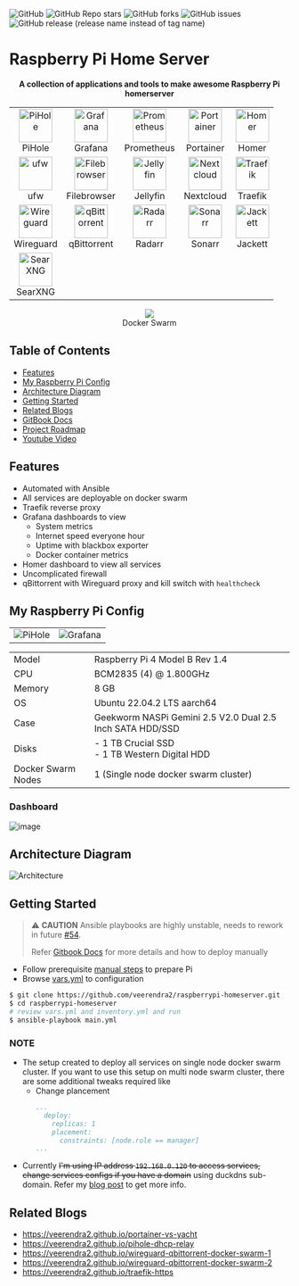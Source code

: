 ![GitHub](https://img.shields.io/github/license/veerendra2/raspberrypi-homeserver)
![GitHub Repo stars](https://img.shields.io/github/stars/veerendra2/raspberrypi-homeserver?style=plastic)
![GitHub forks](https://img.shields.io/github/forks/veerendra2/raspberrypi-homeserver?style=plastic)
![GitHub issues](https://img.shields.io/github/issues/veerendra2/raspberrypi-homeserver?style=plastic)
![GitHub release (release name instead of tag name)](https://img.shields.io/github/v/release/veerendra2/raspberrypi-homeserver?include_prereleases&style=plastic)
# Raspberry Pi Home Server
<p align="center">
<b>A collection of applications and tools to make awesome Raspberry Pi homerserver</b>
</p>

<table align="center">
<tr>
  <td>
    <center>
      <img src="https://user-images.githubusercontent.com/8393701/194064977-eca90693-1ddb-46cf-8a77-91cdf9e4bc69.png" alt="PiHole" width="60"/> <br/>PiHole
    </center>
  </td>
  <td>
    <center>
      <img src="https://user-images.githubusercontent.com/8393701/194064712-9256cf97-b353-46b7-80b6-f0eb40ab7d92.png" alt="Grafana" width="60"/> <br/> Grafana
    </center>
  </td>
  <td>
    <center>
      <img src="https://user-images.githubusercontent.com/8393701/194065021-97ddcecc-bba4-4157-b720-461e7d3735e7.png" alt="Prometheus" width="60"/> <br/> Prometheus
    </center>
  </td>
  <td>
    <center>
      <img src="https://user-images.githubusercontent.com/8393701/194064903-5644c6be-ba19-4192-9a76-35ddc78d8c4b.png" alt="Portainer" width="60"/> <br /> Portainer
    </center>
  </td>
  <td>
    <center>
      <img src="https://user-images.githubusercontent.com/8393701/194067359-05781276-1953-4b6c-a548-c3d292d49389.png" alt="Homer" width="60"/> <br /> Homer
    </center>
  </td>
</tr>
<tr>
  <td>
    <center>
      <img src="https://user-images.githubusercontent.com/8393701/196800928-49cd5781-88b2-40ff-b398-7d335cca24c0.png" alt="ufw" width="60"/> <br /> ufw
    </center>
  </td>
  <td>
    <center>
      <img src="https://user-images.githubusercontent.com/8393701/194383872-f90aab62-ebac-4973-bbb0-766fafd2a8cd.png" alt="Filebrowser" width="60"/> <br /> Filebrowser
    </center>
  </td>
  <td>
    <center>
      <img src="https://user-images.githubusercontent.com/8393701/194766544-2b539ee7-cb51-426f-9174-a98c1f94a044.png" alt="Jellyfin" width="60"/> <br /> Jellyfin
    </center>
  </td>
  <td>
    <center>
      <img src="https://user-images.githubusercontent.com/8393701/195693675-b363b46a-146d-49f0-9182-6fc59b3e281d.png" alt="Nextcloud" width="60"/> <br /> Nextcloud
    </center>
  </td>
  <td>
    <center>
      <img src="https://user-images.githubusercontent.com/8393701/221434420-2277ee82-115d-4ec6-bbe7-d0a010687dda.png" alt="Traefik" width="60"/> <br /> Traefik
    </center>
  </td>
</tr>
<tr>
  <td>
    <center>
      <img src="https://user-images.githubusercontent.com/8393701/226209007-03526f21-c6f6-40e1-bafd-396c87ce570c.png" alt="Wireguard" width="60"/> <br /> Wireguard
    </center>
  </td>
  <td>
    <center>
      <img src="https://user-images.githubusercontent.com/8393701/226446777-1f166dd0-7347-412d-9f53-ede03a5e680d.png" alt="qBittorrent" width="60"/> <br /> qBittorrent
    </center>
  </td>
  <td>
    <center>
      <img src="https://user-images.githubusercontent.com/8393701/227026824-d321bde0-75da-4b7c-a7aa-e8af514bd1f5.svg" alt="Radarr" width="60"/> <br /> Radarr
    </center>
  </td>
  <td>
    <center>
      <img src="https://user-images.githubusercontent.com/8393701/238430770-f759203b-0be2-41bd-b6d5-453104b5cdec.png" alt="Sonarr" width="60"/> <br /> Sonarr
    </center>
  </td>
  <td>
    <center>
      <img src="https://user-images.githubusercontent.com/8393701/229378978-cf3db371-c705-435b-aaf8-fe224b1bea66.png" alt="Jackett" width="60"/> <br /> Jackett
    </center>
  </td>
</tr>
<tr>
  <td>
    <center>
      <img src="https://user-images.githubusercontent.com/8393701/246494833-8c9f8489-8d1a-460e-9c3e-134a8958d5cf.svg" alt="SearXNG" width="60"/> <br /> SearXNG
    </center>
  </td>
</tr>
</table>


<p align="center">
  <img src="https://user-images.githubusercontent.com/8393701/221664828-4531e8b6-491c-44b3-b270-cda18040abba.png" /><br/>Docker Swarm
</p>


## Table of Contents
* [Features](https://github.com/veerendra2/raspberrypi-homeserver#features)
* [My Raspberry Pi Config](https://github.com/veerendra2/raspberrypi-homeserver#my-Raspberry-pi-config)
* [Architecture Diagram](https://github.com/veerendra2/raspberrypi-homeserver#architecture-diagram)
* [Getting Started](https://github.com/veerendra2/raspberrypi-homeserver#getting-started)
* [Related Blogs](https://github.com/veerendra2/raspberrypi-homeserver#related-blogs)
* [GitBook Docs](https://dust6765.gitbook.io/raspberrypi-home-server/)
* [Project Roadmap](https://github.com/veerendra2/raspberrypi-homeserver/projects)
* [Youtube Video](https://www.youtube.com/watch?v=lb4s4roM6zY)

## Features
* Automated with Ansible
* All services are deployable on docker swarm
* Traefik reverse proxy
* Grafana dashboards to view
  * System metrics
  * Internet speed everyone hour
  * Uptime with blackbox exporter
  * Docker container metrics
* Homer dashboard to view all services
* Uncomplicated firewall
* qBittorrent with Wireguard proxy and kill switch with `healthcheck`

## My Raspberry Pi Config
<table align="center">
<tr>
  <td>
    <center>
      <img src="https://user-images.githubusercontent.com/8393701/235317038-70f5f50b-541b-48bb-84e0-a53e63308d00.jpg" alt="PiHole" width=""/>
    </center>
  </td>
  <td>
    <center>
      <img src="https://user-images.githubusercontent.com/8393701/235317036-59dcc390-6f38-49ab-bfbc-4502f291d210.jpg" alt="Grafana" width=""/>
    </center>
  </td>
</tr>
</table>

<table>
<tr>
  <td>Model</td>
  <td>Raspberry Pi 4 Model B Rev 1.4</td>
</tr>
<tr>
  <td>CPU</td>
  <td>BCM2835 (4) @ 1.800GHz</td>
</tr>
<tr>
  <td>Memory</td>
  <td>8 GB</td>
</tr>
<tr>
  <td>OS</td>
  <td>Ubuntu 22.04.2 LTS aarch64</td>
</tr>
<tr>
  <td>Case</td>
  <td>Geekworm NASPi Gemini 2.5 V2.0 Dual 2.5 Inch SATA HDD/SSD</td>
</tr>
<tr>
  <td>Disks</td>
  <td>- 1 TB Crucial SSD<br/>- 1 TB Western Digital HDD</td>
</tr>
<tr>
  <td>Docker Swarm Nodes</td>
  <td>1 (Single node docker swarm cluster)</td>
</tr>
</table>

### Dashboard
![image](https://user-images.githubusercontent.com/8393701/229379261-2bed7cf0-6117-4edd-b391-a31969915c40.png)

## Architecture Diagram
![Architecture](https://user-images.githubusercontent.com/8393701/235324714-75620112-a89b-4d10-ab9d-2e44de75d36b.jpg)

## Getting Started
> :warning: **CAUTION** Ansible playbooks are highly unstable, needs to rework in future [#54](https://github.com/veerendra2/raspberrypi-homeserver/issues/54).
>
> Refer [Gitbook Docs](https://dust6765.gitbook.io/raspberrypi-home-server/) for more details and how to deploy manually

* Follow prerequisite [manual steps](https://dust6765.gitbook.io/raspberrypi-home-server/settings/manual-steps) to prepare Pi
* Browse [vars.yml](./vars.yml) to configuration

```bash
$ git clone https://github.com/veerendra2/raspberrypi-homeserver.git
$ cd raspberrypi-homeserver
# review vars.yml and inventory.yml and run
$ ansible-playbook main.yml
```
### NOTE
* The setup created to deploy all services on single node docker swarm cluster. If you want to use this setup on multi node swarm cluster, there are some additional tweaks required like
  * Change plancement
    ```yaml
    ...
      deploy:
        replicas: 1
        placement:
          constraints: [node.role == manager]
    ...
    ```
* Currently ~~I'm using IP address `192.168.0.120` to access services, change services configs if you have a domain~~ using duckdns sub-domain. Refer my [blog post](https://veerendra2.github.io/traefik-https) to get more info.

## Related Blogs
* https://veerendra2.github.io/portainer-vs-yacht
* https://veerendra2.github.io/pihole-dhcp-relay
* https://veerendra2.github.io/wireguard-qbittorrent-docker-swarm-1
* https://veerendra2.github.io/wireguard-qbittorrent-docker-swarm-2
* https://veerendra2.github.io/traefik-https
